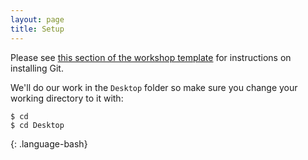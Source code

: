 ```yaml
---
layout: page
title: Setup
---
```


Please see [this section of the workshop template][workshop-setup]
for instructions on installing Git.

We'll do our work in the `Desktop` folder so make sure you change your working directory to it with:

~~~
$ cd
$ cd Desktop
~~~
{: .language-bash}

[workshop-setup]: https://github.com/carpentries/workshop-template/blob/gh-pages/_includes/swc/setup.html
